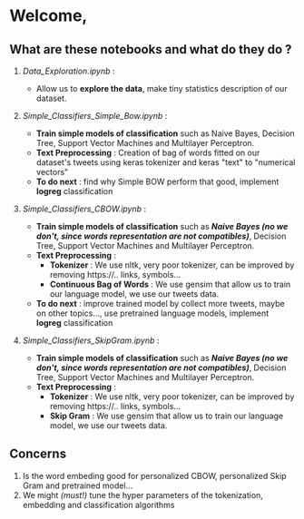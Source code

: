 # Welcome,

## What are these notebooks and what do they do ?

1. *Data_Exploration.ipynb* :
    - Allow us to __explore the data__, make tiny statistics description of our dataset.

2. *Simple_Classifiers_Simple_Bow.ipynb* :
    - __Train simple models of classification__ such as Naive Bayes, Decision Tree, Support Vector Machines and Multilayer Perceptron.
    - __Text Preprocessing__ : Creation of bag of words fitted on our dataset's tweets using keras tokenizer and keras "text" to "numerical vectors"
    - __To do next__ : find why Simple BOW perform that good, implement __logreg__ classification
 
3. *Simple_Classifiers_CBOW.ipynb* :
    - __Train simple models of classification__ such as ___Naive Bayes (no we don't, since words representation are not compatibles)___, Decision Tree, Support Vector Machines and Multilayer                      Perceptron.
    - __Text Preprocessing__ :
        - __Tokenizer__ : We use nltk, very poor tokenizer, can be improved by removing https://.. links, symbols...
        - __Continuous Bag of Words__ : We use gensim that allow us to train our language model, we use our tweets data.
    - __To do next__ : improve trained model by collect more tweets, maybe on other topics..., use pretrained language models, implement __logreg__ classification

4. *Simple_Classifiers_SkipGram.ipynb* :
    - __Train simple models of classification__ such as ___Naive Bayes (no we don't, since words representation are not compatibles)___, Decision Tree, Support Vector Machines and Multilayer                      Perceptron.
    - __Text Preprocessing__ :
        - __Tokenizer__ : We use nltk, very poor tokenizer, can be improved by removing https://.. links, symbols...
        - __Skip Gram__ : We use gensim that allow us to train our language model, we use our tweets data.

## Concerns
1. Is the word embeding good for personalized CBOW, personalized Skip Gram and pretrained model...
2. We might _(must!)_ tune the hyper parameters of the tokenization, embedding and classification algorithms
